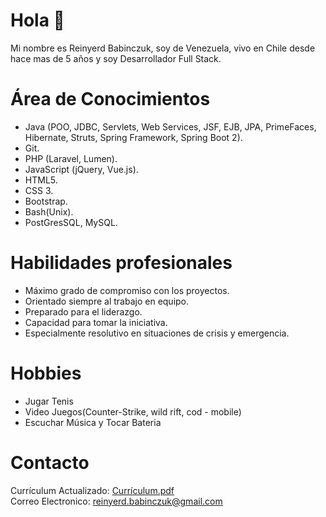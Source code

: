 # Hola 👋

Mi nombre es Reinyerd Babinczuk, soy de Venezuela, vivo en Chile desde hace mas de 5 años y soy Desarrollador Full Stack.

# Área de Conocimientos
* Java (POO, JDBC, Servlets, Web Services, JSF, EJB, JPA, PrimeFaces, Hibernate, Struts, Spring Framework, Spring Boot 2).
* Git.
* PHP (Laravel, Lumen).
* JavaScript (jQuery, Vue.js).
* HTML5.
* CSS 3.
* Bootstrap.
* Bash(Unix). 
* PostGresSQL, MySQL.

# Habilidades profesionales
* Máximo grado de compromiso con los proyectos.
* Orientado siempre al trabajo en equipo.
* Preparado para el liderazgo.
* Capacidad para tomar la iniciativa.
* Especialmente resolutivo en situaciones de crisis y emergencia.

# Hobbies
* Jugar Tenis
* Video Juegos(Counter-Strike, wild rift, cod - mobile)
* Escuchar Música y Tocar Bateria

# Contacto
Currículum Actualizado: [Currículum.pdf](Curriculum-Reinyerd_Babinczuk.pdf)  
Correo Electronico: reinyerd.babinczuk@gmail.com